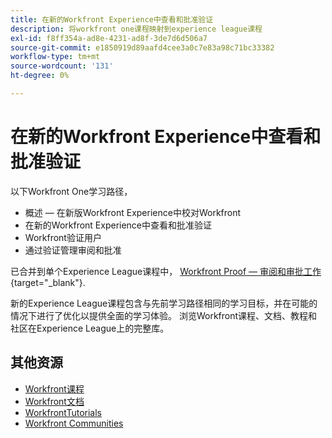 ```yaml
---
title: 在新的Workfront Experience中查看和批准验证
description: 将workfront one课程映射到experience league课程
exl-id: f8ff354a-ad8e-4231-ad8f-3de7d6d506a7
source-git-commit: e1850919d89aafd4cee3a0c7e83a98c71bc33382
workflow-type: tm+mt
source-wordcount: '131'
ht-degree: 0%

---
```


# 在新的Workfront Experience中查看和批准验证

以下Workfront One学习路径，

* 概述 — 在新版Workfront Experience中校对Workfront
* 在新的Workfront Experience中查看和批准验证
* Workfront验证用户
* 通过验证管理审阅和批准

已合并到单个Experience League课程中， [Workfront Proof — 审阅和审批工作](https://experienceleague.adobe.com/?recommended=Workfront-L-1-2022.1.proof){target="_blank"}.

新的Experience League课程包含与先前学习路径相同的学习目标，并在可能的情况下进行了优化以提供全面的学习体验。  浏览Workfront课程、文档、教程和社区在Experience League上的完整库。

## 其他资源

* [Workfront课程](https://experienceleague.adobe.com/?lang=en&amp;Solution=Workfront#courses)
* [Workfront文档](https://experienceleague.adobe.com/docs/workfront.html)
* [WorkfrontTutorials](https://experienceleague.adobe.com/docs/workfront-learn/tutorials-workfront/home.html)
* [Workfront Communities](https://experienceleaguecommunities.adobe.com/t5/workfront/ct-p/workfront)
